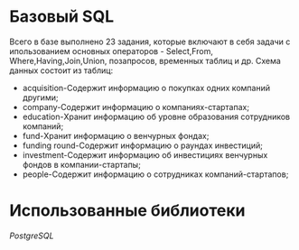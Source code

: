 # Базовый SQL
Всего в базе выполнено 23 задания, которые включают в себя задачи с ипользованием основных операторов - Select,From, Where,Having,Join,Union, позапросов, временных таблиц и др.
Схема данных состоит из таблиц: 
* acquisition-Содержит информацию о покупках одних компаний другими;
* company-Содержит информацию о компаниях-стартапах; 
* education-Хранит информацию об уровне образования сотрудников компаний; 
* fund-Хранит информацию о венчурных фондах;
* funding round-Содержит информацию о раундах инвестиций; 
* investment-Содержит информацию об инвестициях венчурных фондов в компании-стартапы;
* people-Содержит информацию о сотрудниках компаний-стартапов;

# Использованные библиотеки
_PostgreSQL_

